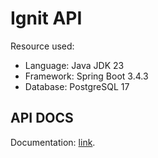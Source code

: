 # **Ignit API**

Resource used:
- Language: Java JDK 23
- Framework: Spring Boot 3.4.3
- Database: PostgreSQL 17

## **API DOCS**

Documentation: [link](https://localhost:8080/api/docs/index.html).
